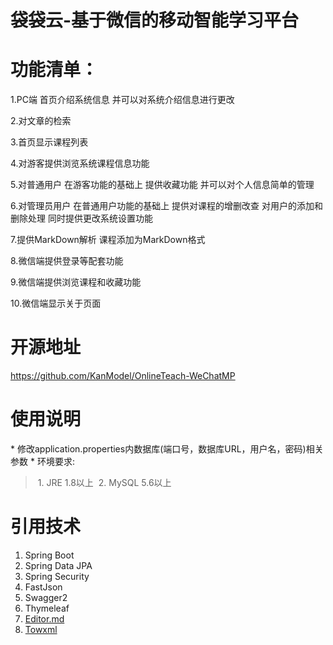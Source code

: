 # 袋袋云-基于微信的移动智能学习平台

# 功能清单：

1.PC端 首页介绍系统信息 并可以对系统介绍信息进行更改

2.对文章的检索

3.首页显示课程列表

4.对游客提供浏览系统课程信息功能

5.对普通用户 在游客功能的基础上 提供收藏功能 并可以对个人信息简单的管理

6.对管理员用户 在普通用户功能的基础上 提供对课程的增删改查 对用户的添加和删除处理 同时提供更改系统设置功能

7.提供MarkDown解析 课程添加为MarkDown格式

8.微信端提供登录等配套功能

9.微信端提供浏览课程和收藏功能

10.微信端显示关于页面

# 开源地址 

https://github.com/KanModel/OnlineTeach-WeChatMP

# 使用说明
* 修改application.properties内数据库(端口号，数据库URL，用户名，密码)相关参数
* 环境要求:
> 1. JRE 1.8以上
> 2. MySQL 5.6以上

# 引用技术
1. Spring Boot
2. Spring Data JPA
3. Spring Security
4. FastJson
5. Swagger2
6. Thymeleaf
7. [Editor.md](https://github.com/pandao/editor.md)
8. [Towxml](https://github.com/sbfkcel/towxml)
